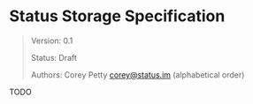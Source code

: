 # Status Storage Specification

> Version: 0.1
>
> Status: Draft
>
> Authors: Corey Petty [corey@status.im](mailto:corey@status.im) (alphabetical order)

TODO